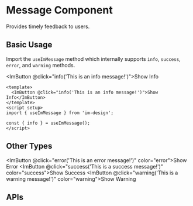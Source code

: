 # Message Component

Provides timely feedback to users.

## Basic Usage

Import the `useImMessage` method which internally supports `info`, `success`, `error`, and `warning` methods.

<script setup>
import { useImMessage } from 'im-design'

const { info, error, success, warning } = useImMessage()
</script>

<ImButton @click="info('This is an info message!')">Show Info</ImButton>

```vue
<template>
  <ImButton @click="info('This is an info message!')">Show Info</ImButton>
</template>
<script setup>
import { useImMessage } from 'im-design';

const { info } = useImMessage();
</script>
```

## Other Types

<ImButton @click="error('This is an error message!')" color="error">Show Error</ImButton>
<ImButton @click="success('This is a success message!')" color="success">Show Success</ImButton>
<ImButton @click="warning('This is a warning message!')" color="warning">Show Warning</ImButton>

## APIs